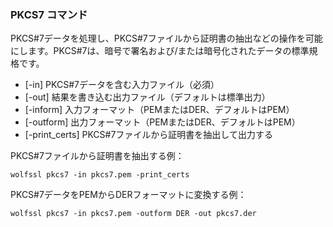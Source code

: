 ### PKCS7 コマンド

PKCS#7データを処理し、PKCS#7ファイルから証明書の抽出などの操作を可能にします。PKCS#7は、暗号で署名および/または暗号化されたデータの標準規格です。

- [-in] PKCS#7データを含む入力ファイル（必須）
- [-out] 結果を書き込む出力ファイル（デフォルトは標準出力）
- [-inform] 入力フォーマット（PEMまたはDER、デフォルトはPEM）
- [-outform] 出力フォーマット（PEMまたはDER、デフォルトはPEM）
- [-print_certs] PKCS#7ファイルから証明書を抽出して出力する

PKCS#7ファイルから証明書を抽出する例：

```
wolfssl pkcs7 -in pkcs7.pem -print_certs
```

PKCS#7データをPEMからDERフォーマットに変換する例：

```
wolfssl pkcs7 -in pkcs7.pem -outform DER -out pkcs7.der
```

